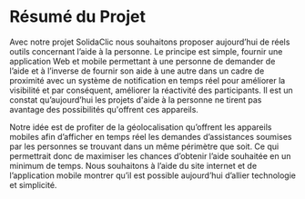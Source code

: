 Résumé du Projet
========================

Avec notre projet SolidaClic nous souhaitons proposer aujourd’hui de réels outils concernant l’aide à la personne. Le principe est simple, fournir une application Web et mobile permettant à une personne de demander de l’aide et à l’inverse de fournir son aide à une autre dans un cadre de proximité avec un système de notification en temps réel pour améliorer la visibilité et par conséquent, améliorer la réactivité des participants. Il est un constat qu’aujourd’hui les projets d'aide à la personne ne tirent pas avantage des possibilités qu'offrent ces appareils.

Notre idée est de profiter de la géolocalisation qu’offrent les appareils mobiles afin d’afficher en temps réel les demandes d’assistances soumises par les personnes se trouvant dans un même périmètre que soit. Ce qui permettrait donc de maximiser les chances d’obtenir l’aide souhaitée en un minimum de temps. Nous souhaitons à l’aide du site internet et de l’application mobile montrer qu’il est possible aujourd’hui d’allier technologie et simplicité.
